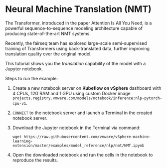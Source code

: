 # Neural Machine Translation (NMT)

The Transformer, introduced in the paper Attention Is All You Need, is a powerful sequence-to-sequence modeling architecture capable of producing state-of-the-art NMT systems.

Recently, the fairseq team has explored large-scale semi-supervised training of Transformers using back-translated data, further improving translation quality over the original model. 

This tutorial shows you the *translation* capability of the model with a Jupyter notebook.

Steps to run the example:

1. Create a new notebook server on **Kubeflow on vSphere** dashboard with 4 CPUs, 12G RAM and 1 GPU using custom Docker image `projects.registry.vmware.com/models/notebook/inference:nlp-pytorch-cpu-v1`. 

2. `CONNECT` to the notebook server and launch a Terminal in the created notebook server.

3. Download the Jupyter notebook in the Terminal via command: 

   ```shell
   wget https://raw.githubusercontent.com/vmware/vSphere-machine-learning-extension/master/examples/model_reference/nlp/nmt/NMT.ipynb
   ```

4. Open the downloaded notebook and run the cells in the notebook to reproduce the results.
